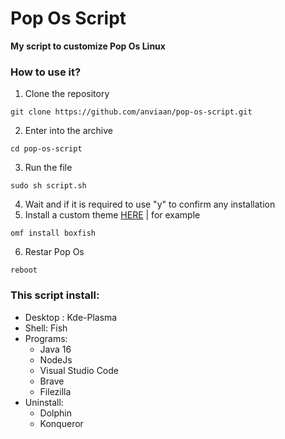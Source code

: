 # Pop Os Script

**My script to customize Pop Os Linux**

  ### How to use it?

 1. Clone the repository
 ```
 git clone https://github.com/anviaan/pop-os-script.git
 ```
 
 2. Enter into the archive
```
cd pop-os-script
```
 3. Run the file
```
sudo sh script.sh
```
 4. Wait and if it is required to use "y" to confirm any installation
 5. Install a custom theme [HERE](https://github.com/oh-my-fish/oh-my-fish/blob/master/docs/Themes.md) | for example
```
omf install boxfish
```
6. Restar Pop Os
```
reboot
```

### This script install:

 - Desktop : Kde-Plasma
 - Shell: Fish
 - Programs: 
	 - Java 16
	 - NodeJs
	 - Visual Studio Code
	 - Brave
	 - Filezilla
 - Uninstall:
	 - Dolphin
	 - Konqueror 
